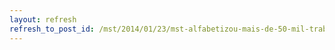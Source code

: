 ```yaml
---
layout: refresh
refresh_to_post_id: /mst/2014/01/23/mst-alfabetizou-mais-de-50-mil-trabalhadores-em-30-anos
---
```

